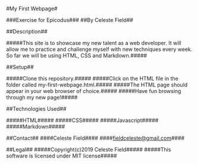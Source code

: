 #My First Webpage#

###Exercise for Epicodus###
 ##By Celeste Field##

 ##Description##

 #####This site is to showcase my new talent as a web developer. It will allow
 me to practice and challenge myself with new techniques every week. So far we will be using HTML, CSS and Markdown.#####

 ##Setup##

 #####Clone this repository.#####
 #####Click on the HTML file in the folder called my-first-webpage.html.#####
 #####The HTML page should appear in your web browser of choice.#####
 #####Have fun browsing through my new page!#####

 ##Technologies Used## 

 #####HTML#####
 #####CSS#####
 #####Javascript#####
 #####Markdown#####

 ##Contact##
 ####Celeste Field####
 ####fieldceleste@gmail.com####

 ##Legal##
 #####Copyright(c)2019 Celeste Field#####
 #####This software is licensed under MIT license#####


